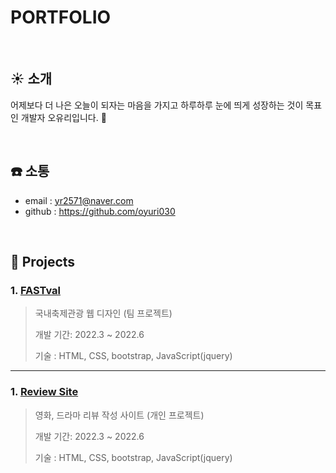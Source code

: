 # PORTFOLIO

</br>

## :sunny: 소개
어제보다 더 나은 오늘이 되자는 마음을 가지고 
하루하루 눈에 띄게 성장하는 것이 목표인 개발자 오유리입니다. :baby_chick:

</br>

## :phone: 소통
- email : yr2571@naver.com
- github : https://github.com/oyuri030

</br>

## :triangular_flag_on_post: Projects
### 1. [FASTval](https://github.com/oyuri030/project_a/blob/main/FASTval.md)
>국내축제관광 웹 디자인 (팀 프로젝트)
>
>개발 기간: 2022.3 ~ 2022.6 
>
>기술 : HTML, CSS, bootstrap, JavaScript(jquery)
>

---

### 1. [Review Site](https://github.com/oyuri030/project_a/blob/main/Review_Site.md)
>영화, 드라마 리뷰 작성 사이트 (개인 프로젝트)
>
>개발 기간: 2022.3 ~ 2022.6 
>
>기술 : HTML, CSS, bootstrap, JavaScript(jquery)
>



</br>

